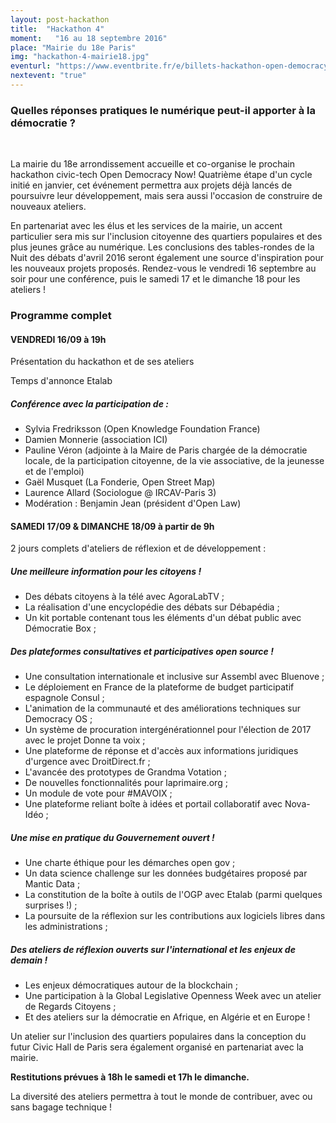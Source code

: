 ```yaml
---
layout: post-hackathon
title:  "Hackathon 4"
moment:   "16 au 18 septembre 2016"
place: "Mairie du 18e Paris"
img: "hackathon-4-mairie18.jpg"
eventurl: "https://www.eventbrite.fr/e/billets-hackathon-open-democracy-now-4-26372793736"
nextevent: "true"
---
```


### Quelles réponses pratiques le numérique peut-il apporter à la démocratie ?

<br>

La mairie du 18e arrondissement accueille et co-organise le prochain hackathon civic-tech Open Democracy Now!
Quatrième étape d'un cycle initié en janvier, cet événement permettra aux projets déjà lancés de poursuivre leur développement, mais sera aussi l'occasion de construire de nouveaux ateliers.

En partenariat avec les élus et les services de la mairie, un accent particulier sera mis sur l'inclusion citoyenne des quartiers populaires et des plus jeunes grâce au numérique. Les conclusions des tables-rondes de la Nuit des débats d'avril 2016 seront également une source d'inspiration pour les nouveaux projets proposés.
Rendez-vous le vendredi 16 septembre au soir pour une conférence, puis le samedi 17 et le dimanche 18 pour les ateliers !

### Programme complet

#### VENDREDI 16/09 à 19h 

Présentation du hackathon et de ses ateliers

Temps d'annonce Etalab

##### Conférence avec la participation de :
- Sylvia Fredriksson (Open Knowledge Foundation France)
- Damien Monnerie (association ICI)
- Pauline Véron (adjointe à la Maire de Paris chargée de la démocratie locale, de la participation citoyenne, de la vie associative, de la jeunesse et de l'emploi)
- Gaël Musquet (La Fonderie, Open Street Map)
- Laurence Allard (Sociologue @ IRCAV-Paris 3)
- Modération : Benjamin Jean (président d'Open Law)

#### SAMEDI 17/09 & DIMANCHE 18/09 à partir de 9h
2 jours complets d'ateliers de réflexion et de développement :

##### Une meilleure information pour les citoyens !
- Des débats citoyens à la télé avec AgoraLabTV ; 
- La réalisation d'une encyclopédie des débats sur Débapédia ;
- Un kit portable contenant tous les éléments d'un débat public avec Démocratie Box ;

##### Des plateformes consultatives et participatives open source !
- Une consultation internationale et inclusive sur Assembl avec Bluenove ;
- Le déploiement en France de la plateforme de budget participatif espagnole Consul ;
- L'animation de la communauté et des améliorations techniques sur Democracy OS ;
- Un système de procuration intergénérationnel pour l'élection de 2017 avec le projet Donne ta voix ;
- Une plateforme de réponse et d'accès aux informations juridiques d'urgence avec DroitDirect.fr ;
- L'avancée des prototypes de Grandma Votation ;
- De nouvelles fonctionnalités pour laprimaire.org ;
- Un module de vote pour #MAVOIX ;
- Une plateforme reliant boîte à idées et portail collaboratif avec Nova-Idéo ;

##### Une mise en pratique du Gouvernement ouvert !
- Une charte éthique pour les démarches open gov ;
- Un data science challenge sur les données budgétaires proposé par Mantic Data ;
- La constitution de la boîte à outils de l'OGP avec Etalab (parmi quelques surprises !) ;
- La poursuite de la réflexion sur les contributions aux logiciels libres dans les administrations ;

##### Des ateliers de réflexion ouverts sur l'international et les enjeux de demain ! 
- Les enjeux démocratiques autour de la blockchain ;
- Une participation à la Global Legislative Openness Week avec un atelier de Regards Citoyens ;
- Et des ateliers sur la démocratie en Afrique, en Algérie et en Europe !

Un atelier sur l'inclusion des quartiers populaires dans la conception du futur Civic Hall de Paris sera également organisé en partenariat avec la mairie.

**Restitutions prévues à 18h le samedi et 17h le dimanche.**

La diversité des ateliers permettra à tout le monde de contribuer, avec ou sans bagage technique !

